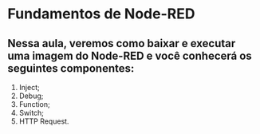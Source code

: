 # Fundamentos de Node-RED

## Nessa aula, veremos como baixar e executar uma imagem do Node-RED e você conhecerá os seguintes componentes:

1. Inject;
2. Debug;
3. Function;
4. Switch;
5. HTTP Request.